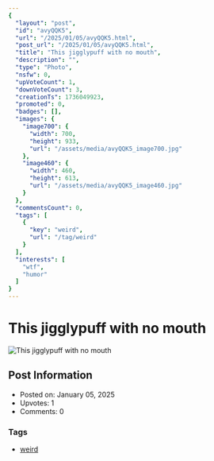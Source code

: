 ```yaml
---
{
  "layout": "post",
  "id": "avyQQK5",
  "url": "/2025/01/05/avyQQK5.html",
  "post_url": "/2025/01/05/avyQQK5.html",
  "title": "This jigglypuff with no mouth",
  "description": "",
  "type": "Photo",
  "nsfw": 0,
  "upVoteCount": 1,
  "downVoteCount": 3,
  "creationTs": 1736049923,
  "promoted": 0,
  "badges": [],
  "images": {
    "image700": {
      "width": 700,
      "height": 933,
      "url": "/assets/media/avyQQK5_image700.jpg"
    },
    "image460": {
      "width": 460,
      "height": 613,
      "url": "/assets/media/avyQQK5_image460.jpg"
    }
  },
  "commentsCount": 0,
  "tags": [
    {
      "key": "weird",
      "url": "/tag/weird"
    }
  ],
  "interests": [
    "wtf",
    "humor"
  ]
}
---
```


# This jigglypuff with no mouth

![This jigglypuff with no mouth](/assets/media/avyQQK5_image700.jpg)

## Post Information

- Posted on: January 05, 2025
- Upvotes: 1
- Comments: 0

### Tags

- [weird](/tag/weird)
